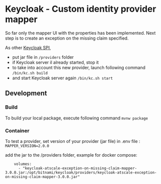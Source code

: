 # Keycloak - Custom identity provider mapper

So far only the mapper UI with the properties has been implemented. Next step is to create an exception on the missing claim specified.


As other [Keycloak SPI](https://www.keycloak.org/docs/latest/server_development/index.html#_implementing_spi),
* put jar file in ```/providers``` folder
* if Keycloak server il already started, stop it
* to take into account this new provider, launch following command ```/bin/kc.sh build```
* and start Keycloak server again ```/bin/kc.sh start```

## Development



### Build

To build your local package, execute following command ```mvnw package```

### Container

To test a provider, set version of your provider (jar file) in .env file :
```MAPPER_VERSION=2.0.0```

add the jar to the /providers folder, example for docker compose:
```
    volumes:
      - "keycloak-atscale-exception-on-missing-claim-mapper-3.0.0.jar:/opt/bitnami/keycloak/providers/keycloak-atscale-exception-on-missing-claim-mapper-3.0.0.jar"
```